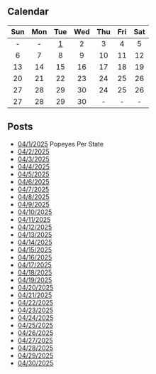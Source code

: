 ## Calendar

|Sun|Mon|Tue|Wed|Thu|Fri|Sat|
|:-:|:-:|:-:|:-:|:-:|:-:|:-:|
| - | - |[1](../../projects/restaurants/Popeyes_Per_State/)| 2 | 3 | 4 | 5 |
| 6 | 7 | 8 | 9 | 10 | 11 | 12 |
| 13 | 14 | 15 | 16 | 17 | 18 | 19 |
| 20 | 21 | 22 | 23 | 24 | 25 | 26 |
| 27 | 28 | 29 | 30 | 24 | 25 | 26 |
| 27 | 28 | 29 | 30 | - | - | - |

## Posts

* [04/1/2025](../../projects/restaurants/Popeyes_Per_State/) Popeyes Per State
* [04/2/2025]()
* [04/3/2025]()
* [04/4/2025]()
* [04/5/2025]()
* [04/6/2025]()
* [04/7/2025]()
* [04/8/2025]()
* [04/9/2025]()
* [04/10/2025]()
* [04/11/2025]()
* [04/12/2025]()
* [04/13/2025]()
* [04/14/2025]()
* [04/15/2025]()
* [04/16/2025]()
* [04/17/2025]()
* [04/18/2025]()
* [04/19/2025]()
* [04/20/2025]()
* [04/21/2025]()
* [04/22/2025]()
* [04/23/2025]()
* [04/24/2025]()
* [04/25/2025]()
* [04/26/2025]()
* [04/27/2025]()
* [04/28/2025]()
* [04/29/2025]()
* [04/30/2025]()
